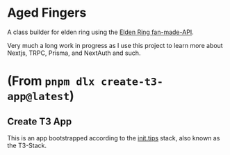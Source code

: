 # Aged Fingers

A class builder for elden ring using the [Elden Ring fan-made-API](eldenring.fanapis.com).

Very much a long work in progress as I use this project to learn more about Nextjs, TRPC, Prisma, and NextAuth and such.

# (From `pnpm dlx create-t3-app@latest`)

## Create T3 App

This is an app bootstrapped according to the [init.tips](https://init.tips) stack, also known as the T3-Stack.
